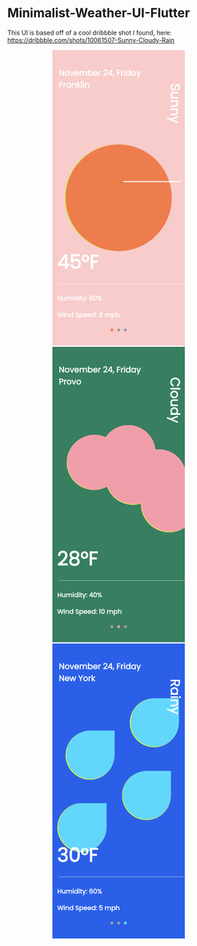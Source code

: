 
# Minimalist-Weather-UI-Flutter

This UI is based off of a cool dribbble shot I found, here: https://dribbble.com/shots/10061507-Sunny-Cloudy-Rain

<p align="middle">
  <img src="/screenshots/sun.png" width="300" />
  <img src="/screenshots/clouds.png" width="300" /> 
  <img src="/screenshots/rain.png" width="300" />
</p>



